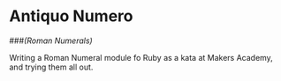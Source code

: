 Antiquo Numero
==============
###*(Roman Numerals)*

Writing a Roman Numeral module fo Ruby as a kata at Makers Academy, and trying
them all out.

